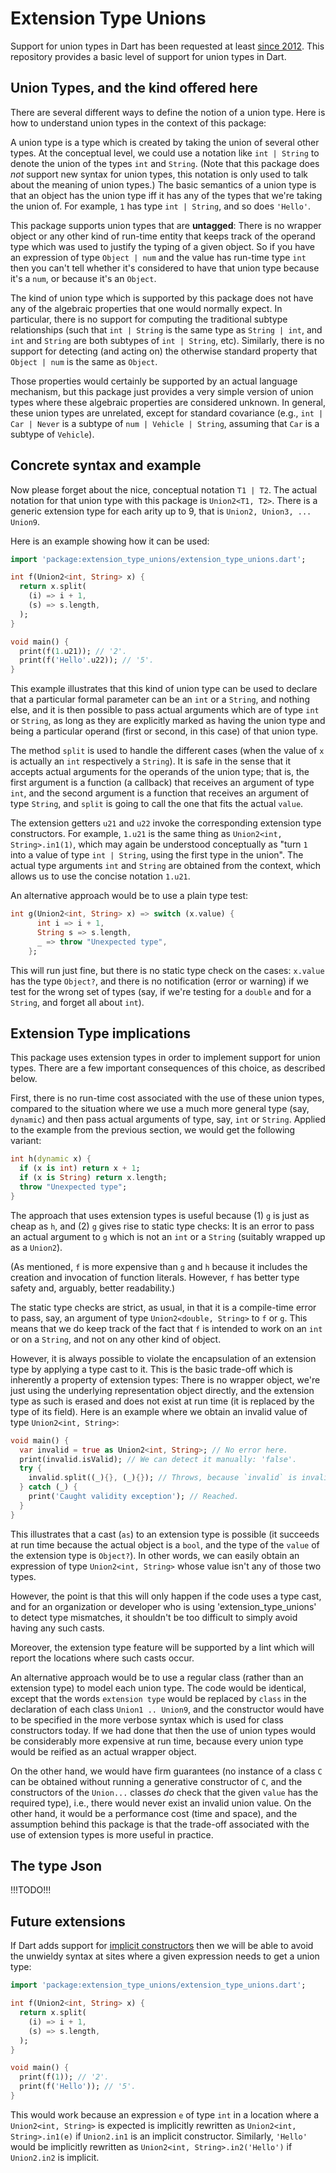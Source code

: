 <!--
[![Build Status](https://github.com/eernstg/extension_type_unions/workflows/Dart%20CI/badge.svg)](https://github.com/lrhn/charcode/actions?query=workflow%3A"Dart+CI")
[![Pub](https://img.shields.io/pub/v/unline_union_type.svg)](https://pub.dev/packages/extension_type_unions)
[![package publisher](https://img.shields.io/pub/publisher/extension_type_unions.svg)](https://pub.dev/packages/extension_type_unions/publisher)
-->

# Extension Type Unions

Support for union types in Dart has been requested at least [since 2012](https://github.com/dart-lang/language/issues/1222). This repository provides a basic level of support for union types in Dart.

## Union Types, and the kind offered here

There are several different ways to define the notion of a union type. Here is how to understand union types in the context of this package:

A union type is a type which is created by taking the union of several other types. At the conceptual level, we could use a notation like `int | String` to denote the union of the types `int` and `String`. (Note that this package does _not_ support new syntax for union types, this notation is only used to talk about the meaning of union types.) The basic semantics of a union type is that an object has the union type iff it has any of the types that we're taking the union of. For example, `1` has type `int | String`, and so does `'Hello'`.

This package supports union types that are **untagged**: There is no wrapper object or any other kind of run-time entity that keeps track of the operand type which was used to justify the typing of a given object. So if you have an expression of type `Object | num` and the value has run-time type `int` then you can't tell whether it's considered to have that union type because it's a `num`, or because it's an `Object`.

The kind of union type which is supported by this package does not have any of the algebraic properties that one would normally expect. In particular, there is no support for computing the traditional subtype relationships (such that `int | String` is the same type as `String | int`, and `int` and `String` are both subtypes of `int | String`, etc). Similarly, there is no support for detecting (and acting on) the otherwise standard property that `Object | num` is the same as `Object`.

Those properties would certainly be supported by an actual language mechanism, but this package just provides a very simple version of union types where these algebraic properties are considered unknown. In general, these union types are unrelated, except for standard covariance (e.g., `int | Car | Never` is a subtype of `num | Vehicle | String`, assuming that `Car` is a subtype of `Vehicle`).

## Concrete syntax and example

Now please forget about the nice, conceptual notation `T1 | T2`. The actual notation for that union type with this package is `Union2<T1, T2>`. There is a generic extension type for each arity up to 9, that is `Union2, Union3, ... Union9`.

Here is an example showing how it can be used:

```dart
import 'package:extension_type_unions/extension_type_unions.dart';

int f(Union2<int, String> x) {
  return x.split(
    (i) => i + 1,
    (s) => s.length,
  );
}

void main() {
  print(f(1.u21)); // '2'.
  print(f('Hello'.u22)); // '5'.
}
```

This example illustrates that this kind of union type can be used to declare that a particular formal parameter can be an `int` or a `String`, and nothing else, and it is then possible to pass actual arguments which are of type `int` or `String`, as long as they are explicitly marked as having the union type and being a particular operand (first or second, in this case) of that union type.

The method `split` is used to handle the different cases (when the value of `x` is actually an `int` respectively a `String`). It is safe in the sense that it accepts actual arguments for the operands of the union type; that is, the first argument is a function (a callback) that receives an argument of type `int`, and the second argument is a function that receives an argument of type `String`, and `split` is going to call the one that fits the actual `value`.

The extension getters `u21` and `u22` invoke the corresponding extension type constructors. For example, `1.u21` is the same thing as `Union2<int, String>.in1(1)`, which may again be understood conceptually as "turn `1` into a value of type `int | String`, using the first type in the union". The actual type arguments `int` and `String` are obtained from the context, which allows us to use the concise notation `1.u21`.

An alternative approach would be to use a plain type test:

```dart
int g(Union2<int, String> x) => switch (x.value) {
      int i => i + 1,
      String s => s.length,
      _ => throw "Unexpected type",
    };
```

This will run just fine, but there is no static type check on the cases: `x.value` has the type `Object?`, and there is no notification (error or warning) if we test for the wrong set of types (say, if we're testing for a `double` and for a `String`, and forget all about `int`).

## Extension Type implications

This package uses extension types in order to implement support for union types. There are a few important consequences of this choice, as described below.

First, there is no run-time cost associated with the use of these union types, compared to the situation where we use a much more general type (say, `dynamic`) and then pass actual arguments of type, say, `int` or `String`. Applied to the example from the previous section, we would get the following variant:

```dart
int h(dynamic x) {
  if (x is int) return x + 1;
  if (x is String) return x.length;
  throw "Unexpected type";
}
```

The approach that uses extension types is useful because (1) `g` is just as cheap as `h`, and (2) `g` gives rise to static type checks: It is an error to pass an actual argument to `g` which is not an `int` or a `String` (suitably wrapped up as a `Union2`).

(As mentioned, `f` is more expensive than `g` and `h` because it includes the creation and invocation of function literals. However, `f` has better type safety and, arguably, better readability.)

The static type checks are strict, as usual, in that it is a compile-time error to pass, say, an argument of type `Union2<double, String>` to `f` or `g`. This means that we do keep track of the fact that `f` is intended to work on an `int` or on a `String`, and not on any other kind of object.

However, it is always possible to violate the encapsulation of an extension type by applying a type cast to it. This is the basic trade-off which is inherently a property of extension types: There is no wrapper object, we're just using the underlying representation object directly, and the extension type as such is erased and does not exist at run time (it is replaced by the type of its field). Here is an example where we obtain an invalid value of type `Union2<int, String>`:

```dart
void main() {
  var invalid = true as Union2<int, String>; // No error here.
  print(invalid.isValid); // We can detect it manually: 'false'.
  try {
    invalid.split((_){}, (_){}); // Throws, because `invalid` is invalid.
  } catch (_) {
    print('Caught validity exception'); // Reached.
  }
}
```

This illustrates that a cast (`as`) to an extension type is possible (it succeeds at run time because the actual object is a `bool`, and the type of the `value` of the extension type is `Object?`). In other words, we can easily obtain an expression of type `Union2<int, String>` whose value isn't any of those two types.

However, the point is that this will only happen if the code uses a type cast, and for an organization or developer who is using 'extension_type_unions' to detect type mismatches, it shouldn't be too difficult to simply avoid having any such casts.

Moreover, the extension type feature will be supported by a lint which will report the locations where such casts occur.

An alternative approach would be to use a regular class (rather than an extension type) to model each union type. The code would be identical, except that the words `extension type` would be replaced by `class` in the declaration of each class `Union1 .. Union9`, and the constructor would have to be specified in the more verbose syntax which is used for class constructors today. If we had done that then the use of union types would be considerably more expensive at run time, because every union type would be reified as an actual wrapper object.

On the other hand, we would have firm guarantees (no instance of a class `C` can be obtained without running a generative constructor of `C`, and the constructors of the `Union...` classes _do_ check that the given `value` has the required type), i.e., there would never exist an invalid union value. On the other hand, it would be a performance cost (time and space), and the assumption behind this package is that the trade-off associated with the use of extension types is more useful in practice.

## The type Json

!!!TODO!!!


## Future extensions

If Dart adds support for [implicit constructors][] then we will be able to avoid the unwieldy syntax at sites where a given expression needs to get a union type:

[implicit constructors]: https://github.com/dart-lang/language/blob/main/working/0107%20-%20implicit-constructors/feature-specification.md

```dart
import 'package:extension_type_unions/extension_type_unions.dart';

int f(Union2<int, String> x) {
  return x.split(
    (i) => i + 1,
    (s) => s.length,
  );
}

void main() {
  print(f(1)); // '2'.
  print(f('Hello')); // '5'.
}
```

This would work because an expression `e` of type `int` in a location where a `Union2<int, String>` is expected is implicitly rewritten as `Union2<int, String>.in1(e)` if `Union2.in1` is an implicit constructor. Similarly, `'Hello'` would be implicitly rewritten as `Union2<int, String>.in2('Hello')` if `Union2.in2` is implicit.
